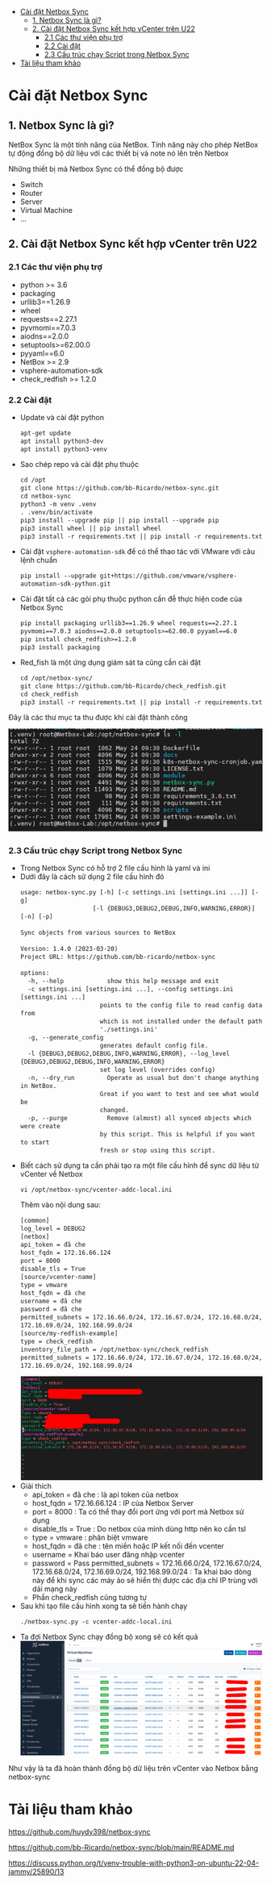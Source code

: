 - [Cài đặt Netbox Sync](#cài-đặt-netbox-sync)
  - [1. Netbox Sync là gì?](#1-netbox-sync-là-gì)
  - [2. Cài đặt Netbox Sync kết hợp vCenter trên U22](#2-cài-đặt-netbox-sync-kết-hợp-vcenter-trên-u22)
    - [2.1 Các thư viện phụ trợ](#21-các-thư-viện-phụ-trợ)
    - [2.2 Cài đặt](#22-cài-đặt)
    - [2.3 Cấu trúc chạy Script trong Netbox Sync](#23-cấu-trúc-chạy-script-trong-netbox-sync)
- [Tài liệu tham khảo](#tài-liệu-tham-khảo)
# Cài đặt Netbox Sync
## 1. Netbox Sync là gì?
NetBox Sync là một tính năng của NetBox. Tính năng này cho phép NetBox tự động đồng bộ dữ liệu với các thiết bị và note nó lên trên Netbox

Những thiết bị mà Netbox Sync có thể đồng bộ được
- Switch 
- Router
- Server
- Virtual Machine
- ...

## 2. Cài đặt Netbox Sync kết hợp vCenter trên U22
### 2.1 Các thư viện phụ trợ
- python >= 3.6
- packaging
- urllib3==1.26.9
- wheel
- requests==2.27.1
- pyvmomi==7.0.3
- aiodns==2.0.0
- setuptools>=62.00.0
- pyyaml==6.0
- NetBox >= 2.9
- vsphere-automation-sdk
- check_redfish >= 1.2.0
### 2.2 Cài đặt
- Update và cài đặt python
  ```
  apt-get update
  apt install python3-dev
  apt install python3-venv
  ```
- Sao chép repo và cài đặt phụ thuộc
  ```
  cd /opt
  git clone https://github.com/bb-Ricardo/netbox-sync.git
  cd netbox-sync
  python3 -m venv .venv
  . .venv/bin/activate
  pip3 install --upgrade pip || pip install --upgrade pip
  pip3 install wheel || pip install wheel
  pip3 install -r requirements.txt || pip install -r requirements.txt
  ```
- Cài đặt `vsphere-automation-sdk` để có thể thao tác với VMware với câu lệnh chuẩn
  ```
  pip install --upgrade git+https://github.com/vmware/vsphere-automation-sdk-python.git
  ```
- Cài đặt tất cả các gói phụ thuộc python cần đễ thực hiện code của Netbox Sync
  ```
  pip install packaging urllib3==1.26.9 wheel requests==2.27.1 pyvmomi==7.0.3 aiodns==2.0.0 setuptools>=62.00.0 pyyaml==6.0
  pip install check_redfish>=1.2.0
  pip3 install packaging
  ```
- Red_fish là một ứng dụng giám sát ta cũng cần cài đặt
  ```
  cd /opt/netbox-sync/
  git clone https://github.com/bb-Ricardo/check_redfish.git
  cd check_redfish
  pip3 install -r requirements.txt || pip install -r requirements.txt
  ```
Đây là các thư mục ta thu được khi cài đặt thành công 

![](../anh/Screenshot_37.png)

### 2.3 Cấu trúc chạy Script trong Netbox Sync
- Trong Netbox Sync có hỗ trợ 2 file cấu hình là yaml và ini 
- Dưới đây là cách sử dụng 2 file cấu hình đó
  ```
  usage: netbox-sync.py [-h] [-c settings.ini [settings.ini ...]] [-g]
                      [-l {DEBUG3,DEBUG2,DEBUG,INFO,WARNING,ERROR}] [-n] [-p]

  Sync objects from various sources to NetBox

  Version: 1.4.0 (2023-03-20)
  Project URL: https://github.com/bb-ricardo/netbox-sync

  options:
    -h, --help            show this help message and exit
    -c settings.ini [settings.ini ...], --config settings.ini [settings.ini ...]
                        points to the config file to read config data from
                        which is not installed under the default path
                        './settings.ini'
    -g, --generate_config
                        generates default config file.
    -l {DEBUG3,DEBUG2,DEBUG,INFO,WARNING,ERROR}, --log_level {DEBUG3,DEBUG2,DEBUG,INFO,WARNING,ERROR}
                        set log level (overrides config)
    -n, --dry_run         Operate as usual but don't change anything in NetBox.
                        Great if you want to test and see what would be
                        changed.
    -p, --purge           Remove (almost) all synced objects which were create
                        by this script. This is helpful if you want to start
                        fresh or stop using this script.
  ```
- Biết cách sử dụng ta cần phải tạo ra một file cấu hỉnh để sync dữ liệu từ vCenter về Netbox
  ```
  vi /opt/netbox-sync/vcenter-addc-local.ini
  ```
  Thêm vào nội dung sau:
  ```
  [common]
  log_level = DEBUG2
  [netbox]
  api_token = đã che 
  host_fqdn = 172.16.66.124
  port = 8000
  disable_tls = True
  [source/vcenter-name]
  type = vmware
  host_fqdn = đã che
  username = đã che
  password = đã che
  permitted_subnets = 172.16.66.0/24, 172.16.67.0/24, 172.16.68.0/24, 172.16.69.0/24, 192.168.99.0/24
  [source/my-redfish-example]
  type = check_redfish
  inventory_file_path = /opt/netbox-sync/check_redfish
  permitted_subnets = 172.16.66.0/24, 172.16.67.0/24, 172.16.68.0/24, 172.16.69.0/24, 192.168.99.0/24
  ```
  ![](../anh/Screenshot_38.png)
- Giải thích
  - api_token = đã che : là api token của netbox
  - host_fqdn = 172.16.66.124 : IP của Netbox Server
  - port = 8000 : Ta có thể thay đổi port ứng với port mà Netbox sử dụng
  - disable_tls = True : Do netbox của mình dùng http nên ko cần tsl
  - type = vmware : phân biệt vmware
  - host_fqdn = đã che : tên miền hoặc IP kết nối đến vcenter
  - username = Khai báo user đăng nhập vcenter
  - password = Pass
  permitted_subnets = 172.16.66.0/24, 172.16.67.0/24, 172.16.68.0/24, 172.16.69.0/24, 192.168.99.0/24 : Ta khai báo dòng này để khi sync các máy ảo sẽ hiển thị được các địa chỉ IP trùng với dải mạng này
  - Phần check_redfish cũng tương tự
- Sau khi tạo file cấu hình xong ta sẽ tiến hành chạy
  ```
  ./netbox-sync.py -c vcenter-addc-local.ini
  ```
- Ta đợi Netbox Sync chạy đồng bộ xong sẽ có kết quả
  ![](../anh/Screenshot_39.png)

Như vậy là ta đã hoàn thành đồng bộ dữ liệu trên vCenter vào Netbox bằng netbox-sync
# Tài liệu tham khảo
https://github.com/huydv398/netbox-sync

https://github.com/bb-Ricardo/netbox-sync/blob/main/README.md


https://discuss.python.org/t/venv-trouble-with-python3-on-ubuntu-22-04-jammy/25890/13